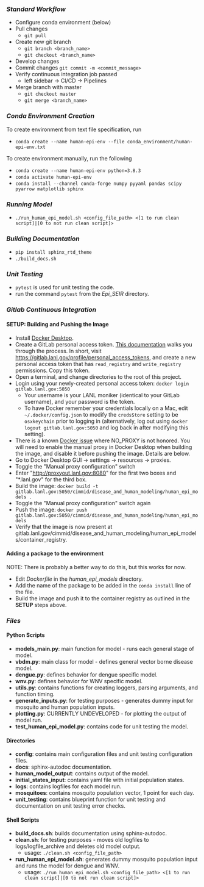 ### *Standard Workflow*
- Configure conda environment (below)
- Pull changes
	- `git pull`
- Create new git branch
	- `git branch <branch_name>`
	- `git checkout <branch_name>`
- Develop changes
- Commit changes `git commit -m <commit_message>`
- Verify continuous integration job passed
	- left sidebar -> CI/CD -> Pipelines
- Merge branch with master
	- `git checkout master`
	- `git merge <branch_name>`

### *Conda Environment Creation*
To create environment from text file specification, run
- `conda create --name human-epi-env --file conda_environment/human-epi-env.txt`
 
To create environment manually, run the following  
- `conda create --name human-epi-env python=3.8.3`
- `conda activate human-epi-env`
- `conda install --channel conda-forge numpy pyyaml pandas scipy pyarrow matplotlib sphinx`

### *Running Model*
- `./run_human_epi_model.sh <config_file_path> <[1 to run clean script]|[0 to not run clean script]>`

### *Building Documentation*
- `pip install sphinx_rtd_theme`
- `./build_docs.sh`

### *Unit Testing*
- `pytest` is used for unit testing the code.
- run the command `pytest` from the *Epi_SEIR* directory.

### *Gitlab Continuous Integration*
#### SETUP: Building and Pushing the Image
- Install [Docker Desktop](https://www.docker.com/products/docker-desktop).
- Create a GitLab personal access token. [This documentation](https://gitlab.lanl.gov/help/user/profile/personal_access_tokens) walks you through the process. In short, visit https://gitlab.lanl.gov/profile/personal_access_tokens, and create a new personal access token that has `read_registry` and `write_registry` permissions. Copy this token.
- Open a terminal, and change directories to the root of this project.
- Login using your newly-created personal access token: `docker login gitlab.lanl.gov:5050`
    * Your username is your LANL moniker (identical to your GitLab username), and your password is the token.
    * To have Docker remember your credentials locally on a Mac, edit `~/.docker/config.json` to modify the `credsStore` setting to be `osxkeychain` prior to logging in (alternatively, log out using `docker logout gitlab.lanl.gov:5050` and log back in after modifying this setting).
- There is a known [Docker issue](https://github.com/docker/for-mac/issues/2723) where NO_PROXY is not honored. You will need to enable the manual proxy in Docker Desktop when building the image, and disable it before pushing the image. Details are below.
- Go to Docker Desktop GUI -> settings -> resources -> proxies.
- Toggle the "Manual proxy configuration" switch
- Enter "http://proxyout.lanl.gov:8080" for the first two boxes and "\*.lanl.gov" for the third box.
- Build the image: `docker build -t gitlab.lanl.gov:5050/cimmid/disease_and_human_modeling/human_epi_models .`
- Toggle the "Manual proxy configuration" switch again
- Push the image: `docker push gitlab.lanl.gov:5050/cimmid/disease_and_human_modeling/human_epi_models`
- Verify that the image is now present at gitlab.lanl.gov/cimmid/disease_and_human_modeling/human_epi_models/container_registry.
#### Adding a package to the environment
NOTE: There is probably a better way to do this, but this works for now.
- Edit *Dockerfile* in the *human_epi_models* directory.
- Add the name of the package to be added in the `conda install` line of the file.
- Build the image and push it to the container registry as outlined in the **SETUP** steps above.

### *Files*

#### Python Scripts
- **models_main.py**: main function for model - runs each general stage of model.
- **vbdm.py**: main class for model - defines general vector borne disease model.
- **dengue.py**: defines behavior for dengue specific model.
- **wnv.py**: defines behavior for WNV specific model.
- **utils.py**: contains functions for creating loggers, parsing arguments, and function timing.
- **generate_inputs.py**: for testing purposes - generates dummy input for mosquito and human population inputs.
- **plotting.py**: CURRENTLY UNDEVELOPED - for plotting the output of model run.
- **test_human_epi_model.py**: contains code for unit testing the model.

#### Directories
- **config**: contains main configuration files and unit testing configuration files.
- **docs**: sphinx-autodoc documentation.
- **human_model_output**: contains output of the model.
- **initial_states_input**: contains yaml file with initial population states.
- **logs**: contains logfiles for each model run.
- **mosquitoes**: contains mosquito population vector, 1 point for each day.
- **unit_testing**: contains blueprint function for unit testing and documentation on unit testing error checks.

#### Shell Scripts
- **build_docs.sh**: builds documentation using sphinx-autodoc.
- **clean.sh**: for testing purposes - moves old logfiles to logs/logfile_archive and deletes old model output.
	- usage: `./clean.sh <config_file_path>`
- **run_human_epi_model.sh**: generates dummy mosquito population input and runs the model for dengue and WNV.
	- usage: `./run_human_epi_model.sh <config_file_path> <[1 to run clean script]|[0 to not run clean script]>`
